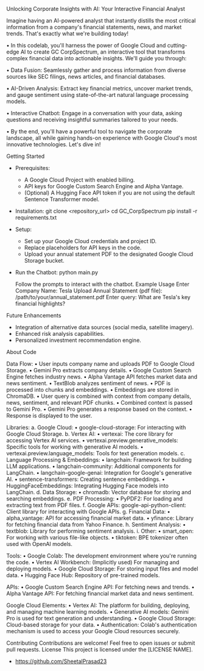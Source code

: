 Unlocking Corporate Insights with AI: Your Interactive Financial Analyst

Imagine having an AI-powered analyst that instantly distills the most critical information from a company's financial statements, news, and market trends. That's exactly what we're building today!

•	In this codelab, you'll harness the power of Google Cloud and cutting-edge AI to create GC CorpSpectrum, an interactive tool that transforms complex financial data into actionable insights. We'll guide you through:

•	Data Fusion: Seamlessly gather and process information from diverse sources like SEC filings, news articles, and financial databases.

•	AI-Driven Analysis: Extract key financial metrics, uncover market trends, and gauge sentiment using state-of-the-art natural language processing models.

•	Interactive Chatbot: Engage in a conversation with your data, asking questions and receiving insightful summaries tailored to your needs.

•	By the end, you'll have a powerful tool to navigate the corporate landscape, all while gaining hands-on experience with Google Cloud's most innovative technologies. Let's dive in!


Getting Started
 * Prerequisites:
   * A Google Cloud Project with enabled billing.
   * API keys for Google Custom Search Engine and Alpha Vantage.
   * (Optional) A Hugging Face API token if you are not using the default Sentence Transformer model.
 * Installation:
   git clone <repository_url>
cd GC_CorpSpectrum
pip install -r requirements.txt 

 * Setup:
   * Set up your Google Cloud credentials and project ID.
   * Replace placeholders for API keys in the code.
   * Upload your annual statement PDF to the designated Google Cloud Storage bucket.
 * Run the Chatbot:
   python main.py

   Follow the prompts to interact with the chatbot.
Example Usage
Enter Company Name: Tesla
Upload Annual Statement (pdf file): /path/to/your/annual_statement.pdf
Enter query: What are Tesla's key financial highlights?

Future Enhancements
 * Integration of alternative data sources (social media, satellite imagery).
 * Enhanced risk analysis capabilities.
 * Personalized investment recommendation engine.

About Code

Data Flow:
•	User inputs company name and uploads PDF to Google Cloud Storage.
•	Gemini Pro extracts company details.
•	Google Custom Search Engine fetches industry news.
•	Alpha Vantage API fetches market data and news sentiment.
•	TextBlob analyzes sentiment of news.
•	PDF is processed into chunks and embeddings.
•	Embeddings are stored in ChromaDB.
•	User query is combined with context from company details, news, sentiment, and relevant PDF chunks.
•	Combined context is passed to Gemini Pro.
•	Gemini Pro generates a response based on the context.
•	Response is displayed to the user.

Libraries:
a.	Google Cloud:
•	google-cloud-storage: For interacting with Google Cloud Storage.
b.	Vertex AI:
•	vertexai: The core library for accessing Vertex AI services.
•	vertexai.preview.generative_models: Specific tools for working with generative AI models.
•	vertexai.preview.language_models: Tools for text generation models.
c.	Language Processing & Embeddings:
•	langchain: Framework for building LLM applications.
•	langchain-community: Additional components for LangChain.
•	langchain-google-genai: Integration for Google's generative AI.
•	sentence-transformers: Creating sentence embeddings.
•	HuggingFaceEmbeddings: Integrating Hugging Face models into LangChain.
d.	Data Storage:
•	chromadb: Vector database for storing and searching embeddings.
e.	PDF Processing:
•	PyPDF2: For loading and extracting text from PDF files.
f.	Google APIs:
google-api-python-client: Client library for interacting with Google APIs.
g.	Financial Data:
•	alpha_vantage: API for accessing financial market data.
•	yfinance: Library for fetching financial data from Yahoo Finance.
h.	Sentiment Analysis:
•	textblob: Library for performing sentiment analysis.
i.	Other:
•	smart_open: For working with various file-like objects.
•	tiktoken: BPE tokenizer often used with OpenAI models.

Tools:
•	Google Colab: The development environment where you're running the code.
•	Vertex AI Workbench: (Implicitly used) For managing and deploying models.
•	Google Cloud Storage: For storing input files and model data.
•	Hugging Face Hub: Repository of pre-trained models.

APIs:
•	Google Custom Search Engine API: For fetching news and trends.
•	Alpha Vantage API: For fetching financial market data and news sentiment.

Google Cloud Elements:
•	Vertex AI: The platform for building, deploying, and managing machine learning models.
•	Generative AI models: Gemini Pro is used for text generation and understanding.
•	Google Cloud Storage: Cloud-based storage for your data.
•	Authentication: Colab's authentication mechanism is used to access your Google Cloud resources securely.



Contributing
Contributions are welcome! Feel free to open issues or submit pull requests.
License
This project is licensed under the [LICENSE NAME].
 * https://github.com/SheetalPrasad23

